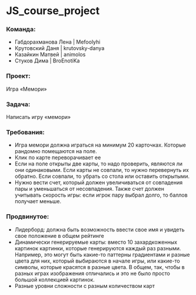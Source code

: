 # JS_course_project
### Команда:
* Габдорахманова Лена  |  Mefoolyhi
* Крутовский Даня      |  krutovsky-danya
* Казайкин Матвей      |  animolos
* Стуков Дима          |  BroEnotiKa

### Проект:
Игра «Мемори»

### Задача: 
Написать игру «мемори»

### Требования:
* Игра мемори должна играться на минимум 20 карточках. Которые рандомно помещаются на поле. 
* Клик по карте переворачивает ее
* Если на поле открыты две карты, то надо проверить, являются ли они одинаковыми. Если карты не совпали, то нужно перевернуть их обратно. Если совпали, то убрать со стола или оставить открытыми. 
* Нужно вести счет, который должен увеличиваться от совпадения пары и уменьшаться от несовпадения. Также счет должен учитывать скорость игры: если игрок пару выбрал долго, то баллов получает меньше. 
 
### Продвинутое:
* Лидерборд: должна быть возможность ввести свое имя и увидеть свое положение в общем рейтинге
* Динамически генерируемые карты: вместо 10 захардкоженных картинок картинки, которые генерируются каждый раз разными. Например, это могут быть какие-то паттерны градиентами и разные цвета для них, который выбираются в начале игры, или какие-то символы, которые красятся в разные цвета. В общем, так, чтобы в разных играх изображения отличались и это не было просто большой коллекцией картинок.
* Разные уровни сложности с разным количеством карт

